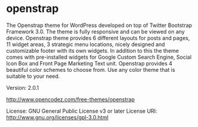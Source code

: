 openstrap
=========
The Openstrap theme for WordPress developed on top of Twitter Bootstrap Framework 3.0. The theme is fully responsive and can be viewed on any device. Openstrap theme provides 6 different layouts for posts and pages, 11 widget areas, 3 strategic menu locations, nicely designed and customizable footer with its own widgets. In addition to this the theme comes with pre-installed widgets for Google Custom Search Engine, Social Icon Box and Front Page Marketing Text unit. Openstrap provides 4 beautiful color schemes to choose from. Use any color theme that is suitable to your need.

Version: 2.0.1

http://www.opencodez.com/free-themes/openstrap

License: GNU General Public License v3 or later
License URI: http://www.gnu.org/licenses/gpl-3.0.html
